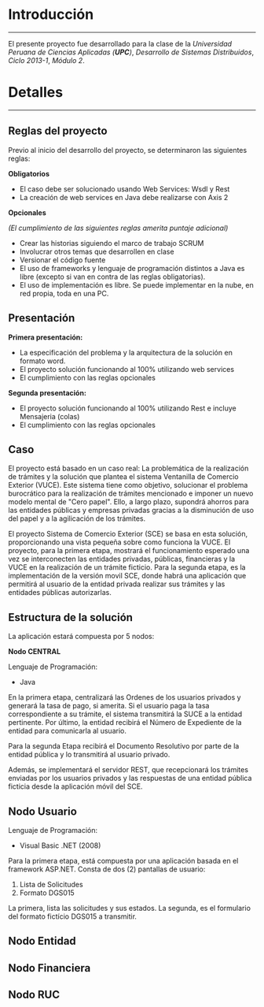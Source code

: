 # Introducción #

---


El presente proyecto fue desarrollado para la clase de la _Universidad Peruana de Ciencias Aplicadas (**UPC**)_, _Desarrollo de Sistemas Distribuidos_, _Ciclo 2013-1_, _Módulo 2_.



# Detalles #

---


## Reglas del proyecto ##

Previo al inicio del desarrollo del proyecto, se determinaron las siguientes reglas:

**Obligatorios**

  * El caso debe ser solucionado usando Web Services: Wsdl y Rest
  * La creación de web services en Java debe realizarse con Axis 2

**Opcionales**

_(El cumplimiento de las siguientes reglas amerita puntaje adicional)_

  * Crear las historias siguiendo el marco de trabajo SCRUM
  * Involucrar otros temas que desarrollen en clase
  * Versionar el código fuente
  * El uso de frameworks y lenguaje de programación distintos a Java es libre (excepto si van en contra de las reglas obligatorias).
  * El uso de implementación es libre. Se puede implementar en la nube, en red propia, toda en una PC.

## Presentación ##

**Primera presentación:**

  * La especificación del problema y la arquitectura de la solución en formato word.
  * El proyecto solución funcionando al 100% utilizando web services
  * El cumplimiento con las reglas opcionales

**Segunda presentación:**

  * El proyecto solución funcionando al 100% utilizando Rest e incluye Mensajeria (colas)
  * El cumplimiento con las reglas opcionales

## Caso ##

El proyecto está basado en un caso real: La problemática de la realización de trámites y la solución que plantea el sistema Ventanilla de Comercio Exterior (VUCE). Este sistema tiene como objetivo, solucionar el problema burocrático para la realización de trámites mencionado e imponer un nuevo modelo mental de "Cero papel". Ello, a largo plazo, supondrá ahorros para las entidades públicas y empresas privadas gracias a la disminución de uso del papel y a la agilicación de los trámites.

El proyecto Sistema de Comercio Exterior (SCE) se basa en esta solución, proporcionando una vista pequeña sobre como funciona la VUCE. El proyecto, para la primera etapa, mostrará el funcionamiento esperado una vez se interconecten las entidades privadas, públicas, financieras y la VUCE en la realización de un trámite ficticio. Para la segunda etapa, es la implementación de la versión movil SCE, donde habrá una aplicación que permitirá al usuario de la entidad privada realizar sus trámites y las entidades públicas autorizarlas.

## Estructura de la solución ##

La aplicación estará compuesta por 5 nodos:

**Nodo CENTRAL**

Lenguaje de Programación:
  * Java

En la primera etapa, centralizará las Ordenes de los usuarios privados y generará la tasa de pago, si amerita. Si el usuario paga la tasa correspondiente a su trámite, el sistema transmitirá la SUCE a la entidad pertinente. Por último, la entidad recibirá el Número de Expediente de la entidad para comunicarla al usuario.

Para la segunda Etapa recibirá el Documento Resolutivo por parte de la entidad pública y lo transmitirá al usuario privado.

Además, se implementará el servidor REST, que recepcionará los trámites enviadas por los usuarios privados y las respuestas de una entidad pública ficticia desde la aplicación móvil del SCE.

## Nodo Usuario ##

Lenguaje de Programación:
  * Visual Basic .NET (2008)

Para la primera etapa, está compuesta por una aplicación basada en el framework ASP.NET. Consta de dos (2) pantallas de usuario:
  1. Lista de Solicitudes
  1. Formato DGS015

La primera, lista las solicitudes y sus estados. La segunda, es el formulario del formato fictício DGS015 a transmitir.

## Nodo Entidad ##

## Nodo Financiera ##

## Nodo RUC ##